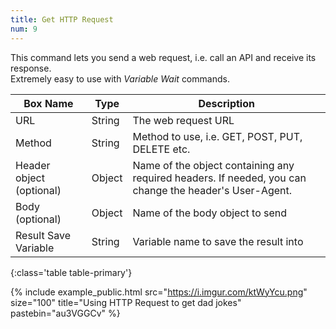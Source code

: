 ```yaml
---
title: Get HTTP Request
num: 9
---
```


This command lets you send a web request, i.e. call an API and receive its response.\
Extremely easy to use with *Variable Wait* commands.


| Box Name | Type | Description | 
|-------|--------|--------
|URL|String|The web request URL
|Method|String|Method to use, i.e. GET, POST, PUT, DELETE etc.
|Header object (optional)|Object |Name of the object containing any required headers. If needed, you can change the header's User-Agent.
|Body (optional)|Object|Name of the body object to send
|Result Save Variable|String|Variable name to save the result into
{:class='table table-primary'}

{% include example_public.html src="https://i.imgur.com/ktWyYcu.png" size="100" title="Using HTTP Request to get dad jokes" pastebin="au3VGGCv" %}  







